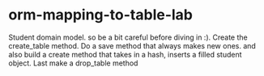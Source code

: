 # orm-mapping-to-table-lab
Student domain model. so be a bit careful before diving in :). Create the create_table method. Do a save method that always makes new ones. and also build a create method that takes in a hash, inserts a filled student object. Last make a drop_table method
